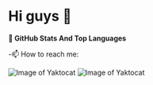# Hi guys 🥳

**📌 GitHub Stats And Top Languages**

-📫 How to reach me:




![Image of Yaktocat ](https://i.pinimg.com/originals/32/57/31/325731898416cd08042a1c4e8e884506.png)
![Image of Yaktocat](https://octodex.github.com/images/yaktocat.png)










<!--
**MuharremCandan/MuharremCandan** is a ✨ _special_ ✨ repository because its `README.md` (this file) appears on your GitHub profile.

Here are some ideas to get you started:

- 🔭 I’m currently working on ...
- 🌱 I’m currently learning ...
- 👯 I’m looking to collaborate on ...
- 🤔 I’m looking for help with ...
- 💬 Ask me about ...
- 📫 How to reach me: ...
- 😄 Pronouns: ...
- ⚡ Fun fact: ...
-->
